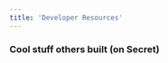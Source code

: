 ```yaml
---
title: 'Developer Resources'
---
```



<column class="page-developers__hero-container">

<block>

<developers-hero></developers-hero>

</block>

</column>







<column>

<block>

<developers-features></developers-features>

</block>

</column> 







<column>

<block>



<developers-start-here></developers-start-here>

</block>

</column> 









<column>

<block>

<developers-pathway pathId="1"></developers-pathway>
<developers-pathway pathId="2"></developers-pathway>
<developers-pathway pathId="3"></developers-pathway>

</block>

</column>








<column>

<block>

<developers-help-new-devs></developers-help-new-devs>

</block>

</column> 







<column>

<block>

<developers-card-resources></developers-card-resources>

</block>

</column> 








<column>

<block>

<developers-advanced></developers-advanced>

</block>

</column> 





<column>

<block>

<developers-funding></developers-funding>

</block>

</column>





<column class="page-developers__dev-questions">

<block>

<developers-questions></developers-questions>

</block>

</column>








<!-- Controlls  -->
<column number="2" class="page-developers__horizontal-scroll">

<block >

### Cool stuff others built (on Secret)

</block>

<block class="justify-right">

<scroll-horizontal></scroll-horizontal>

</block>

</column>









<!-- Horizontal Scroll -->
<column class="page-developers__cool-stuff spacer-s horizontal-slider" mode="full">

<block>

<developers-cool-stuff></developers-cool-stuff>

</block>

</column>









<column>

<block>

<developers-call-action></developers-call-action>

</block>

</column> 








